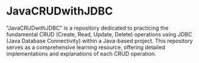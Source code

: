 # JavaCRUDwithJDBC
"JavaCRUDwithJDBC" is a repository dedicated to practicing the fundamental CRUD (Create, Read, Update, Delete) operations using JDBC (Java Database Connectivity) within a Java-based project. This repository serves as a comprehensive learning resource, offering detailed implementations and explanations of each CRUD operation.
